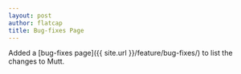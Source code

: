 ```yaml
---
layout: post
author: flatcap
title: Bug-fixes Page
---
```


Added a [bug-fixes page]({{ site.url }}/feature/bug-fixes/) to list the changes to Mutt.

